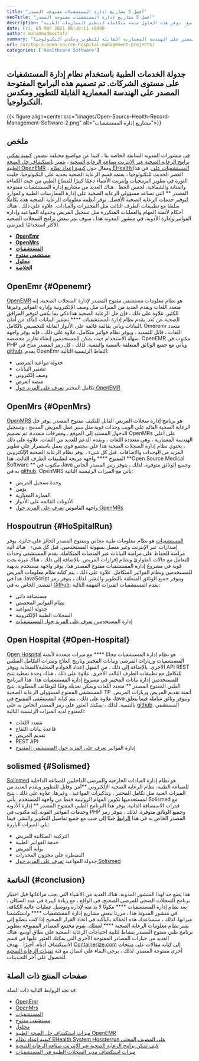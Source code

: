 ```yaml
---
title: "أفضل 5 مشاريع إدارة المستشفيات مفتوحة المصدر" 
seoTitle: "أفضل 5 مشاريع إدارة المستشفيات مفتوحة المصدر" 
description: "اتبع هذه المقالة للتعرف على مشاريع إدارة المستشفيات المجانية المستخدمة على نطاق واسع. توفر هذه الحلول منصة متكاملة لتنظيم الممارسات الطبية." 
date: Fri, 05 Mar 2021 06:30:11 +0000
author: muhammadmustafa
summary: "جدولة الخدمات الطبية باستخدام نظام إدارة المستشفيات على مستوى الشركات. تم تصميم هذه البرامج المفتوحة المصدر على الهندسة المعمارية القابلة للتطوير ومكدس التكنولوجيا." 
url: /ar/top-5-open-source-hospital-management-projects/
categories: ['Healthcare Software']
---
```


## جدولة الخدمات الطبية باستخدام نظام إدارة المستشفيات على مستوى الشركات. تم تصميم هذه البرامج المفتوحة المصدر على الهندسة المعمارية القابلة للتطوير ومكدس التكنولوجيا.

{{< figure align=center src="images/Open-Source-Health-Record-Management-Software-2.png" alt="مشاريع إدارة المستشفيات">}}


## ملخص
في منشورات المدونة السابقة الخاصة بنا ، كتبنا عن مواضيع مختلفة تتضمن [كيفية تمكين برامج الرعاية الصحية عبر الإنترنت صناعة الرعاية الصحية][1] ، [يتميز باستكشاف حل الصحة الطبية OpenEMR][2] ، ومقال حول [كيفية إعداد نظام EHealth المستشفيات على][3]. في هذا العصر الحديث للتكنولوجيا ، يعتمد قسم الرعاية الصحية بجدية على التكنولوجيا. جلبت الثورة في تطوير البرمجيات وإنترنت الأشياء دعمًا كبيرًا للقطاع الطبي من حيث الكفاءة والمتانة والشفافية.
لحسن الحظ ، هناك العديد من مشاريع إدارة المستشفيات مفتوحة المصدر ** التي تساعد مسؤولي الرعاية الصحية على إدارة الممارسات الطبية والموارد لتوفير خدمات الرعاية الصحية الأفضل. توفر أنظمة معلومات الرعاية الصحية هذه تكاملًا سلسًا مع تطبيقات الطرف الثالث مثل المختبرات والعيادات. علاوة على ذلك ، هناك أحكام لأتمتة المهام والعمليات المتكررة مثل تسجيل المريض وجدولة المواعيد وإدارة الفواتير وإدارة الأدوية. في منشور المدونة هذا ، سوف نمر ببعض برامج السجلات الصحية الأكثر استخدامًا للمرضى.
  * **[OpenEmr][4]**
  * **[OpenMrs][5]**
  * **[المستشفيات][6]**
  * **[مستشفى مفتوح][7]**
  * **[محلول][8]**
  * **[الخلاصة][9]**

## OpenEmr   {#Openemr}
[OpenEMR][10] هو نظام معلومات مستشفى مفتوح المصدر لإدارة السجلات الصحية. إنه متعدد اللغات ويقدم العديد من الميزات مثل وصف الإلكترونية وإدارة الفواتير وغيرها الكثير. علاوة على ذلك ، فإن حل الرعاية الصحية هذا ذكي بما يكفي لتوفير المرافق الصحية عن بُعد. يقدم نظام إدارة المستشفيات  ****  تشفير البيانات للتأكد من أمان البيانات ويأتي بقائمة قائمة على الأدوار القابلة للتخصيص بالكامل. Omeremr متعدد اللغات ، قابل للتمديد ، ويوفر نظام فواتير متكامل. علاوة على ذلك ، فإنه يوفر واجهة سهلة الاستخدام حيث يمكن للمستخدمين إنشاء تقارير مخصصة. OpenEMR مكتوب في PHP ويأتي مع جميع الوثائق المتعلقة بالتنمية والتنمية. لذلك ، كل رمز المصدر متاح في [github][11].
يقدم OpenEmr النقاط الرئيسية التالية:
  * جدولة مواعيد المرضى
  * تشفير البيانات
  * وصف إلكتروني
  * منصة العرض
  * تكامل المختبر
[تعرف على المزيد حول OpenEMR][12]

## OpenMrs   {#OpenMrs}
[OpenMRS][13] هو برنامج إدارة سجلات المريض القابل للتكيف مفتوح المصدر. يوفر حل الرعاية الصحية القائم على الويب وحدات قوية مثل سير عمل المريض المدمج ، وتسجيل الدخول المستند إلى الموقع ، ومعرفات متعددة. تم تصميم OpenMRs على أعلى الهندسة المعمارية ، وهي متعددة اللغات ، وتقدم الدعم للعديد من اللغات. علاوة على ذلك ، يحتوي نظام إدارة السجلات الصحية هذا على مجتمع قوي يعمل باستمرار على تطوير المزيد من الوحدات والإضافات. قبل كل شيء ، يوفر نظام الرعاية الصحية الإلكتروني المفتوح  ****  واجهة مريحة لتطبيقات الطرف الثالث. هذا  **Open Source Medical Software **  مكتوب في Java وجميع الوثائق متوفرة. لذلك ، يتوفر رمز المصدر الخاص به في [github][14].
OpenMRS يأتي مع الميزات الرئيسية التالية:
  * وحدة تسجيل المريض
  * يؤمن
  * العمارة المعيارية
  * الأذونات القائمة على الأدوار
  * واجهة القاموس
[تعرف على المزيد حول OpenMRs][15]

## Hospoutrun   {#HoSpitalRun}
[المستشفيات][16] هو نظام معلومات طبية مجاني ومفتوح المصدر الحائز على جائزة. يوفر إصدارات عبر الإنترنت وغير متصل بسهولة المستخدمين. قبل كل شيء ، هناك آلية مزامنة للحفاظ على مزامنة البيانات عبر المنصات المتكاملة. يقدم المستشفى وحدات للتعامل مع حالات الطوارئ ونظام إفرازات المريض. بالإضافة إلى ذلك ، هناك ميزة بحث قوية في مشروع إدارة المستشفيات مفتوح المصدر هذا. يوفر واجهة مستخدم بديهية للمستخدمين ونظام الفواتير المتكامل. علاوة على ذلك ، يتم كتابة نظام معلومات المريض هذا في JavaScript ويتوفر جميع الوثائق المتعلقة بالتطوير والنشر. لذلك ، يتوفر رمز المصدر الخاص به في [Github][17].
يقدم المستشفيات الميزات المهمة التالية:
  * مستضافة ذاتي
  * نظام الفواتير المخصص
  * جدولة المواعيد
  * السجلات الطبية الإلكترونية
  * إدارة المستخدمين
[تعرف على المزيد حول المستشفيات][18]

## Open Hospital   {#Open-Hospital}
[Open Hospital][19] هو نظام إدارة المستشفيات مجانًا  ****  مع ميزات متعددة لأتمتة المستشفيات وزيارات المرضى وبيانات المختبر وتاريخ العلاج وميزات التكامل السلس الأخرى. بالإضافة إلى ذلك ، من السهل إعداد الخوادم المحلية/السحابة ويوفر API REST للتكامل مع تطبيقات الطرف الثالث الأخرى. علاوة على ذلك ، هناك وحدة نمطية تتيح للمستخدمين إدارة بيانات المختبر في مشروع إدارة المستشفيات هذا. هذا البرنامج الطبي المفتوح المصدر ** متعدد اللغات ويمكن تعديله وفقًا للوظائف المطلوبة. يتيح المستشفى المفتوح لمسؤولي الرعاية الصحية TP أتمتة تقديم المريض وزيارات المريض. علاوة على ذلك ، يتم كتابة المستشفى المفتوح في Java وتتوفر وثائق شاملة فيما يتعلق بالتنمية. لذلك ، يمكنك العثور على رمز المصدر الخاص به على [github][20].
المستشفى المفتوح لديه الميزات الرئيسية التالية:
  * متعدد اللغات
  * قاعدة بيانات اللقاح
  * تقديم المريض
  * REST API
  * إدارة الفواتير
[تعرف على المزيد حول المستشفى المفتوح][21]

## solismed   {#Solismed}
[Solismed][22] هو نظام إدارة العيادات الخارجية والمرضى الداخليين للصناعة الداخلية للصناعة الطبية. نظام الرعاية الصحية الإلكتروني  **آمن وقابل للتطوير ويقدم العديد من الميزات الغنية مثل تكامل المختبر ، وتذكيرات المواعيد ، وغيرها. علاوة على ذلك ، يتيح لمستخدميها تكوين المهام الروتينية فقط من واجهة المستخدم. يأتي Solismed مع قدرات الاستضافة الذاتية. يوفر هذا البرنامج الطبي المفتوح المصدر **  إدارة الأدوية وخدمات الفواتير القوية. إنه مكتوب في PHP وجميع الوثائق متوفرة. لذلك ، يتوفر رمز المصدر الخاص به في هذا [الرابط][23] جنبًا إلى جنب مع جميع تفاصيل التطوير والنشر.
فيما يلي الميزات البارزة:
  * التركيبة السكانية للمريض
  * خدمة الفواتير الطبية
  * بوابة المريض
  * السيطرة على مخزون المخدرات
  * جدولة المواعيد
[تعرف على المزيد حول Solismed][24]

## الخاتمة   {#conclusion}
هذا يضع حد لهذا المنشور المدونة. هناك العديد من الأشياء التي يجب مراعاتها قبل اختيار برنامج السجلات الصحي للمرضى الصحيح. في الواقع ، مع زيادة كبيرة في عدد السكان ، يعد نظام إدارة المستشفيات  ****  مكونًا لا بد منه لإدارة وتوصيل عمليات عالية الكثافة. في منشور المدونة هذا ، مررنا ببعض مشاريع إدارة المستشفيات  ****  واستكشفنا ميزاتها. لذلك ، ستساعدك هذه المقالة بالتأكيد في اتخاذ القرار الصحيح إذا كنت تتطلع إلى نشر نظام معلومات الرعاية الصحية  ****  لعملك. يقوم مجتمع المصادر المفتوحة بتطوير برنامج طبي مفتوح المصدر بنشاط لتلبية احتياجات الرعاية الصحية على نطاق أوسع. هناك العديد من خيارات المصادر المفتوحة الأخرى التي يمكنك العثور عليها في قسم الاستكشاف أدناه.
أخيرًا ، يهدف [Containerize.com][25] إلى كتابة مقالات على منتجات أخرى مفتوحة المصدر. لذلك ، يرجى البقاء على اتصال مع فئة [تقنيات الرعاية الصحية][26] للحصول على آخر التحديثات.

## صفحات المنتج ذات الصلة
قد تجد الروابط التالية ذات الصلة:
  * [OpenEmr][27]
  * [OpenMrs][28]
  * [المستشفيات][18]
  * [مستشفى مفتوح][21]
  * [محلول][24]
  * [ميزات استكشاف حل الصحة الطبية OpenEMR][2]
  * [كيفية إعداد نظام EHealth System Hossterrun على المضيف المحلي][3]
  * [كيف تمكن برامج الرعاية الصحية عبر الإنترنت صناعة الرعاية الصحية][1]
  * [ميزات استكشاف مدير السجلات الطبية في المستشفيات][29]

  
[1]: https://blog.containerize.com/2021/02/12/how-online-healthcare-software-empowers-healthcare-industry/
[2]: https://blog.containerize.com/healthcare-software/open-source-medical-software-openemr-features/
[3]: https://blog.containerize.com/healthcare-software/how-to-install-hospitalrun-hospital-management-system/
[4]: #OpenEMR
[5]: #OpenMRS
[6]: #Hospitalrun
[7]: #Open-Hospital
[8]: #Solismed
[9]: #Conclusion
[10]: https://products.containerize.com/healthcare-technologies/openemr/
[11]: https://github.com/OpenShot/openshot-qt
[12]: https://www.open-emr.org/
[13]: https://products.containerize.com/healthcare-technologies/openmrs/
[14]: https://github.com/openmrs/openmrs-core
[15]: https://products.containerize.com/healthcare-technologies/openmrs
[16]: https://products.containerize.com/healthcare-technologies/hospitalrun/
[17]: https://github.com/HospitalRun/hospitalrun
[18]: https://products.containerize.com/healthcare-technologies/hospitalrun
[19]: https://products.containerize.com/healthcare-technologies/open-hospital/
[20]: https://github.com/informatici/openhospital
[21]: https://products.containerize.com/healthcare-technologies/open-hospital
[22]: https://products.containerize.com/healthcare-technologies/solismed/
[23]: https://www.solismed.com/startup.html
[24]: https://products.containerize.com/healthcare-technologies/solismed
[25]: https://www.containerize.com/
[26]: https://products.containerize.com/healthcare-technologies/
[27]: https://products.containerize.com/health-care-technologies/openemr
[28]: https://products.containerize.com/health-care-technologies/openmrs
[29]: https://blog.containerize.com/healthcare-software/features-exploration-of-medical-record-manager-hospitalrun/
